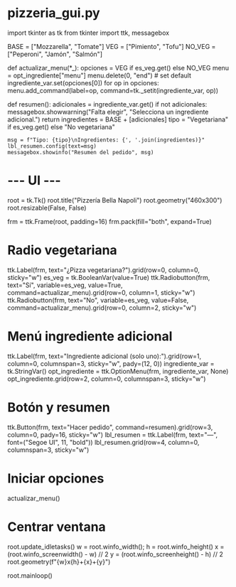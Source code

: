 # pizzeria_gui.py
import tkinter as tk
from tkinter import ttk, messagebox

BASE = ["Mozzarella", "Tomate"]
VEG = ["Pimiento", "Tofu"]
NO_VEG = ["Peperoni", "Jamón", "Salmón"]

def actualizar_menu(*_):
    opciones = VEG if es_veg.get() else NO_VEG
    menu = opt_ingrediente["menu"]
    menu.delete(0, "end")
    # set default
    ingrediente_var.set(opciones[0])
    for op in opciones:
        menu.add_command(label=op, command=tk._setit(ingrediente_var, op))

def resumen():
    adicionales = ingrediente_var.get()
    if not adicionales:
        messagebox.showwarning("Falta elegir", "Selecciona un ingrediente adicional.")
        return
    ingredientes = BASE + [adicionales]
    tipo = "Vegetariana" if es_veg.get() else "No vegetariana"

    msg = f"Tipo: {tipo}\nIngredientes: {', '.join(ingredientes)}"
    lbl_resumen.config(text=msg)
    messagebox.showinfo("Resumen del pedido", msg)

# --- UI ---
root = tk.Tk()
root.title("Pizzería Bella Napoli")
root.geometry("460x300")
root.resizable(False, False)

frm = ttk.Frame(root, padding=16)
frm.pack(fill="both", expand=True)

# Radio vegetariana
ttk.Label(frm, text="¿Pizza vegetariana?").grid(row=0, column=0, sticky="w")
es_veg = tk.BooleanVar(value=True)
ttk.Radiobutton(frm, text="Sí", variable=es_veg, value=True, command=actualizar_menu).grid(row=0, column=1, sticky="w")
ttk.Radiobutton(frm, text="No", variable=es_veg, value=False, command=actualizar_menu).grid(row=0, column=2, sticky="w")

# Menú ingrediente adicional
ttk.Label(frm, text="Ingrediente adicional (solo uno):").grid(row=1, column=0, columnspan=3, sticky="w", pady=(12, 0))
ingrediente_var = tk.StringVar()
opt_ingrediente = ttk.OptionMenu(frm, ingrediente_var, None)
opt_ingrediente.grid(row=2, column=0, columnspan=3, sticky="w")

# Botón y resumen
ttk.Button(frm, text="Hacer pedido", command=resumen).grid(row=3, column=0, pady=16, sticky="w")
lbl_resumen = ttk.Label(frm, text="—", font=("Segoe UI", 11, "bold"))
lbl_resumen.grid(row=4, column=0, columnspan=3, sticky="w")

# Iniciar opciones
actualizar_menu()

# Centrar ventana
root.update_idletasks()
w = root.winfo_width(); h = root.winfo_height()
x = (root.winfo_screenwidth() - w) // 2
y = (root.winfo_screenheight() - h) // 2
root.geometry(f"{w}x{h}+{x}+{y}")

root.mainloop()